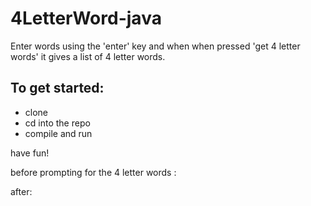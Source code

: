 # 4LetterWord-java
Enter words using the 'enter' key and when when pressed 'get 4 letter words' it gives a list of 4 letter words.

## To get started:
 - clone
 - cd into the repo
 - compile and run 
 
have fun!

before prompting for the 4 letter words :


after:

